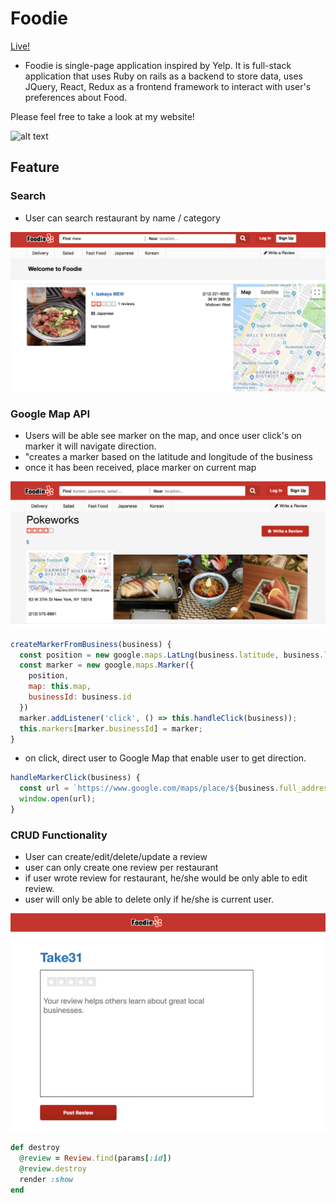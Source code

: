 # Foodie


[Live!](http://foodienyc.herokuapp.com/#/)


* Foodie is single-page application inspired by Yelp.
It is full-stack application that uses
 Ruby on rails as a backend to store data,
uses JQuery, React, Redux as a frontend framework to interact with user's preferences about Food.

Please feel free to take a look at my website!


![alt text](https://github.com/seoi99/foodie/blob/master/app/assets/images/main.png)

## Feature

### Search
* User can search restaurant by name / category


![alt text](https://github.com/seoi99/foodie/blob/master/app/assets/images/name.png)



### Google Map API
* Users will be able see marker on the map, and once user click's on marker it will navigate direction.
* "creates a marker based on the latitude and longitude of the business
* once it has been received, place marker on current map


![alt text](https://github.com/seoi99/foodie/blob/master/app/assets/images/map.png)


``` javascript
createMarkerFromBusiness(business) {
  const position = new google.maps.LatLng(business.latitude, business.longitude);
  const marker = new google.maps.Marker({
    position,
    map: this.map,
    businessId: business.id
  })
  marker.addListener('click', () => this.handleClick(business));
  this.markers[marker.businessId] = marker;
}
```
* on click, direct user to Google Map that enable user to get direction.

``` javascript
handleMarkerClick(business) {
  const url = `https://www.google.com/maps/place/${business.full_address}`;
  window.open(url);
}
```



### CRUD Functionality

* User can create/edit/delete/update a review
* user can only create one review per restaurant
* if user wrote review for restaurant, he/she would be only able to edit review.
* user will only be able to delete only if he/she is current user.



![alt text](https://github.com/seoi99/foodie/blob/master/app/assets/images/review.png)


``` ruby
def destroy
  @review = Review.find(params[:id])
  @review.destroy
  render :show
end
```




###
